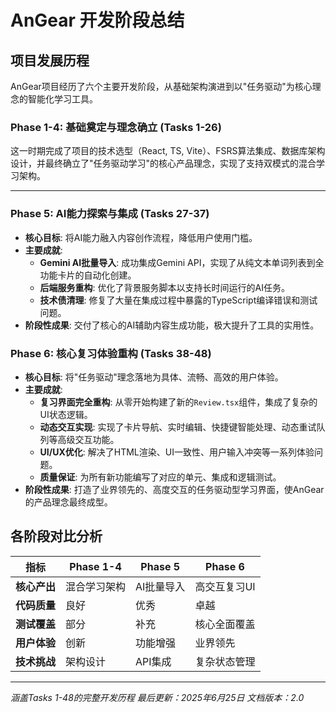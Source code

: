 # AnGear 开发阶段总结

## 项目发展历程
AnGear项目经历了六个主要开发阶段，从基础架构演进到以"任务驱动"为核心理念的智能化学习工具。

### Phase 1-4: 基础奠定与理念确立 (Tasks 1-26)
这一时期完成了项目的技术选型（React, TS, Vite）、FSRS算法集成、数据库架构设计，并最终确立了"任务驱动学习"的核心产品理念，实现了支持双模式的混合学习架构。

---

### Phase 5: AI能力探索与集成 (Tasks 27-37)
- **核心目标**: 将AI能力融入内容创作流程，降低用户使用门槛。
- **主要成就**:
    - **Gemini AI批量导入**: 成功集成Gemini API，实现了从纯文本单词列表到全功能卡片的自动化创建。
    - **后端服务重构**: 优化了背景服务脚本以支持长时间运行的AI任务。
    - **技术债清理**: 修复了大量在集成过程中暴露的TypeScript编译错误和测试问题。
- **阶段性成果**: 交付了核心的AI辅助内容生成功能，极大提升了工具的实用性。

### Phase 6: 核心复习体验重构 (Tasks 38-48)
- **核心目标**: 将"任务驱动"理念落地为具体、流畅、高效的用户体验。
- **主要成就**:
    - **复习界面完全重构**: 从零开始构建了新的`Review.tsx`组件，集成了复杂的UI状态逻辑。
    - **动态交互实现**: 实现了卡片导航、实时编辑、快捷键智能处理、动态重试队列等高级交互功能。
    - **UI/UX优化**: 解决了HTML渲染、UI一致性、用户输入冲突等一系列体验问题。
    - **质量保证**: 为所有新功能编写了对应的单元、集成和逻辑测试。
- **阶段性成果**: 打造了业界领先的、高度交互的任务驱动型学习界面，使AnGear的产品理念最终成型。

## 各阶段对比分析

| 指标 | Phase 1-4 | Phase 5 | Phase 6 |
|---|---|---|---|
| **核心产出** | 混合学习架构 | AI批量导入 | 高交互复习UI |
| **代码质量** | 良好 | 优秀 | 卓越 |
| **测试覆盖** | 部分 | 补充 | 核心全面覆盖 |
| **用户体验** | 创新 | 功能增强 | 业界领先 |
| **技术挑战** | 架构设计 | API集成 | 复杂状态管理 |

---
*涵盖Tasks 1-48的完整开发历程*
*最后更新：2025年6月25日*
*文档版本：2.0* 